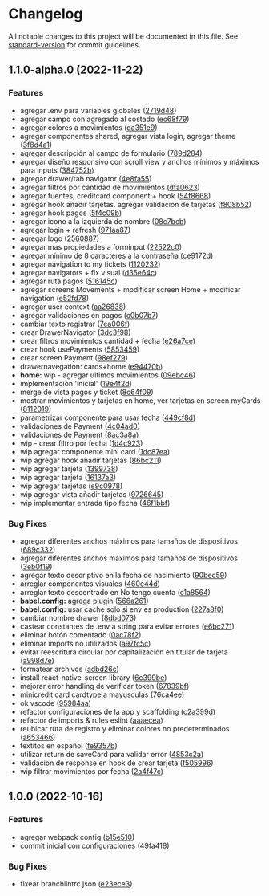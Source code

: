 # Changelog

All notable changes to this project will be documented in this file. See [standard-version](https://github.com/conventional-changelog/standard-version) for commit guidelines.

## 1.1.0-alpha.0 (2022-11-22)

### Features

- agregar .env para variables globales ([2719d48](https://github.com/davslabs/e-wallet-mobile/commit/2719d48582ccefe11ab3fa051b4fc1280960819f))
- agregar campo con agregado al costado ([ec68f79](https://github.com/davslabs/e-wallet-mobile/commit/ec68f7944da2dc8dc41a8e5a60061d128f466bcc))
- agregar colores a movimientos ([da351e9](https://github.com/davslabs/e-wallet-mobile/commit/da351e9634397cc8e1c35235b349cf52972a0801))
- agregar componentes shared, agregar vista login, agregar theme ([3f8d4a1](https://github.com/davslabs/e-wallet-mobile/commit/3f8d4a1b57aceea3e70e9a4d357a497056bfe647))
- agregar descripción al campo de formulario ([789d284](https://github.com/davslabs/e-wallet-mobile/commit/789d284374fc12f52ce779d3e09009a948e24aca))
- agregar diseño responsivo con scroll view y anchos mínimos y máximos para inputs ([384752b](https://github.com/davslabs/e-wallet-mobile/commit/384752b06f09bbfbeeeae9e20fb0f8fb23841c44))
- agregar drawer/tab navigator ([4e8fa55](https://github.com/davslabs/e-wallet-mobile/commit/4e8fa55893da98c4bb95dcb5664fa0dc0a2a589c))
- agregar filtros por cantidad de movimientos ([dfa0623](https://github.com/davslabs/e-wallet-mobile/commit/dfa062340de29c8edf93d3ce0ac311090dddabfe))
- agregar fuentes, creditcard component + hook ([54f8668](https://github.com/davslabs/e-wallet-mobile/commit/54f866848a6ca67417d7e1f4edec92b95ed2a065))
- agregar hook añadir tarjetas. agregar validacion de tarjetas ([f808b52](https://github.com/davslabs/e-wallet-mobile/commit/f808b526c3a5d6048b19992ddc546a13ea9b150b))
- agregar hook pagos ([5f4c09b](https://github.com/davslabs/e-wallet-mobile/commit/5f4c09b156576717b63a6cf042434e56fe78388f))
- agregar icono a la izquierda de nombre ([08c7bcb](https://github.com/davslabs/e-wallet-mobile/commit/08c7bcb9d7083b589874576d62bc41e3a4bf1808))
- agregar login + refresh ([971aa87](https://github.com/davslabs/e-wallet-mobile/commit/971aa87c53197a71a15d96026df2d48928a71490))
- agregar logo ([2560887](https://github.com/davslabs/e-wallet-mobile/commit/2560887895e18753711f702414f6ff1300b6d999))
- agregar mas propiedades a forminput ([22522c0](https://github.com/davslabs/e-wallet-mobile/commit/22522c0625d3863e41131da7c8ca1838fda07355))
- agregar mínimo de 8 caracteres a la contraseña ([ce9172d](https://github.com/davslabs/e-wallet-mobile/commit/ce9172de9df22ef1e1db7f5bef67473c499a2b33))
- agregar navigation to my tickets ([1120232](https://github.com/davslabs/e-wallet-mobile/commit/1120232522cb5b5d4169d6b30ec5b3f054b1e1d1))
- agregar navigators + fix visual ([d35e64c](https://github.com/davslabs/e-wallet-mobile/commit/d35e64c52d45c9be619a8b38265516df5e3bcca6))
- agregar ruta pagos ([516145c](https://github.com/davslabs/e-wallet-mobile/commit/516145cfe846e72788a35c1bae451322ee09e60f))
- agregar screens Movements + modificar screen Home + modificar navigation ([e52fd78](https://github.com/davslabs/e-wallet-mobile/commit/e52fd78945645f2bc2a017119422b9916046eb69))
- agregar user context ([aa26838](https://github.com/davslabs/e-wallet-mobile/commit/aa2683829b1cc7c12ba9b12486a0b9d6bde69533))
- agregar validaciones en pagos ([c0b07b7](https://github.com/davslabs/e-wallet-mobile/commit/c0b07b7e3f7a83c29aa3a29e64e30b737701b4ca))
- cambiar texto registrar ([7ea006f](https://github.com/davslabs/e-wallet-mobile/commit/7ea006fa2745f18557c15d86c31a4089ab416f0b))
- crear DrawerNavigator ([3dc3f98](https://github.com/davslabs/e-wallet-mobile/commit/3dc3f98ed6a0c9584d2225bf81a9390d85008198))
- crear filtros movimientos cantidad + fecha ([e26a7ce](https://github.com/davslabs/e-wallet-mobile/commit/e26a7ce013b0804b561bb7262912d383d7234a81))
- crear hook usePayments ([5853459](https://github.com/davslabs/e-wallet-mobile/commit/5853459fd4121fd462523b02f3f99c6e57d0a615))
- crear screen Payment ([98ef279](https://github.com/davslabs/e-wallet-mobile/commit/98ef279d15cb5619edc312fe4b2a90623dc8d061))
- drawernavegation: cards+home ([e94470b](https://github.com/davslabs/e-wallet-mobile/commit/e94470babdab0354af2d46622c70ea85e5bab433))
- **home:** wip - agregar ultimos movimientos ([09ebc46](https://github.com/davslabs/e-wallet-mobile/commit/09ebc46d17fccdfde0220b53255edd6af6adf5e5))
- implementación 'inicial' ([19e4f2d](https://github.com/davslabs/e-wallet-mobile/commit/19e4f2dd7294c538a814d215998875e3e21d9a8d))
- merge de vista pagos y ticket ([8c64f09](https://github.com/davslabs/e-wallet-mobile/commit/8c64f09b2e38825b2d81ae06b66df8b42da07eba))
- mostrar movimientos y tarjetas en home, ver tarjetas en screen myCards ([8112019](https://github.com/davslabs/e-wallet-mobile/commit/811201923cd8c54bd1e6964d7b477cb4ca8d943a))
- parametrizar componente para usar fecha ([449cf8d](https://github.com/davslabs/e-wallet-mobile/commit/449cf8d276c160876354f08def63589e97d795f4))
- validaciones de Payment ([4c04ad0](https://github.com/davslabs/e-wallet-mobile/commit/4c04ad029151eff2c472d3f0d8cf2dcd7dde9858))
- validaciones de Payment ([8ac3a8a](https://github.com/davslabs/e-wallet-mobile/commit/8ac3a8a5ce68852ed3245a729fbfd02c9409e595))
- wip - crear filtro por fecha ([1d4c923](https://github.com/davslabs/e-wallet-mobile/commit/1d4c923632da15ccc7d3cdc5798d1f4d8e8a313a))
- wip agregar componente mini card ([1dc87ea](https://github.com/davslabs/e-wallet-mobile/commit/1dc87ea2c7b625bc08996777adb3db1b3950b968))
- wip agregar hook añadir tarjetas ([86bc211](https://github.com/davslabs/e-wallet-mobile/commit/86bc211271360ae324c9d921b5e994a8818a0687))
- wip agregar tarjeta ([1399738](https://github.com/davslabs/e-wallet-mobile/commit/1399738c2c28fc38d9a22110fb9279659a9b7001))
- wip agregar tarjeta ([16137a3](https://github.com/davslabs/e-wallet-mobile/commit/16137a318032df9a3f4d3776c1e60480e0471c58))
- wip agregar tarjetas ([e9c0978](https://github.com/davslabs/e-wallet-mobile/commit/e9c0978d4ec74aa2369ce6e647f0ce67ba31a663))
- wip agregar vista añadir tarjetas ([9726645](https://github.com/davslabs/e-wallet-mobile/commit/972664577e42e9401272d8a3e2185cfc051d04ec))
- wip implementar entrada tipo fecha ([46f1bbf](https://github.com/davslabs/e-wallet-mobile/commit/46f1bbf1a7251828265fcec328ef926fc27d8db0))

### Bug Fixes

- agregar diferentes anchos máximos para tamaños de dispositivos ([689c332](https://github.com/davslabs/e-wallet-mobile/commit/689c332a8915f6f84fb28413ea2e56ff004cbf03))
- agregar diferentes anchos máximos para tamaños de dispositivos ([3eb0f19](https://github.com/davslabs/e-wallet-mobile/commit/3eb0f191e0536f8e1b8c434a31f7fa5bcad0d436))
- agregar texto descriptivo en la fecha de nacimiento ([90bec59](https://github.com/davslabs/e-wallet-mobile/commit/90bec59ef6e1916735e999a58dc3d09d4baba2da))
- arreglar componentes visuales ([460e44d](https://github.com/davslabs/e-wallet-mobile/commit/460e44dd0ea9b4434d6a2f0d4b208697e61936ab))
- arreglar texto descentrado en No tengo cuenta ([c1a8564](https://github.com/davslabs/e-wallet-mobile/commit/c1a85645a814642514c5a8c278eb660d2d65cc86))
- **babel.config:** agrega plugin ([566a261](https://github.com/davslabs/e-wallet-mobile/commit/566a261def95b62d4a9edfb6aa5c919bea40f003))
- **babel.config:** usar cache solo si env es production ([227a8f0](https://github.com/davslabs/e-wallet-mobile/commit/227a8f0e12ca5d6b35067ef21b55edb638527444))
- cambiar nombre drawer ([8dbd073](https://github.com/davslabs/e-wallet-mobile/commit/8dbd0733835ae6d3aad6274fc272a7da83d94028))
- castear constantes de .env a string para evitar errores ([e6bc271](https://github.com/davslabs/e-wallet-mobile/commit/e6bc271efc3d68bb67616337e8e932142659d96d))
- eliminar botón comentado ([0ac78f2](https://github.com/davslabs/e-wallet-mobile/commit/0ac78f2b1918c68966ad297d92284242365e92e5))
- eliminar imports no utilizados ([a97fc5c](https://github.com/davslabs/e-wallet-mobile/commit/a97fc5c7fbf402e04c7bada951fefc77a53f530f))
- evitar reescritura circular por capitalización en titular de tarjeta ([a998d7e](https://github.com/davslabs/e-wallet-mobile/commit/a998d7ef3375c10882155219b0e396cdd0ebaa05))
- formatear archivos ([adbd26c](https://github.com/davslabs/e-wallet-mobile/commit/adbd26c2427abf607475a89aa05f6b080c7606b8))
- install react-native-screen library ([6c399be](https://github.com/davslabs/e-wallet-mobile/commit/6c399bea04c6c79c8c2eb4316a6c35571eb2d5ea))
- mejorar error handling de verificar token ([67839bf](https://github.com/davslabs/e-wallet-mobile/commit/67839bf70f24e68ba4d6ec89c5f89c70e41b0cf1))
- minicredit card cardtype a mayusculas ([76ca4ee](https://github.com/davslabs/e-wallet-mobile/commit/76ca4ee2b05db520e0843159d027caae369979aa))
- ok vscode ([95984aa](https://github.com/davslabs/e-wallet-mobile/commit/95984aa3089a2c70aae17fb0471387c9d54ec0a6))
- refactor configuraciones de la app y scaffolding ([c2a399d](https://github.com/davslabs/e-wallet-mobile/commit/c2a399d7f54ba66615950bcab72d3d2c62536ef8))
- refactor de imports & rules eslint ([aaaecea](https://github.com/davslabs/e-wallet-mobile/commit/aaaecea0c9f5023040434c6250d3fb0aaea197a4))
- reubicar ruta de registro y eliminar colores no predeterminados ([a653466](https://github.com/davslabs/e-wallet-mobile/commit/a653466b375ab4c0150437fc2d896a03f0e067dd))
- textitos en español ([fe9357b](https://github.com/davslabs/e-wallet-mobile/commit/fe9357b7a25d5d8f99cc5a0fc1ff16377408b535))
- utilizar return de saveCard para validar error ([4853c2a](https://github.com/davslabs/e-wallet-mobile/commit/4853c2a2288939eefac1863eaa3189b26763c071))
- validacion de response en hook de crear tarjeta ([f505996](https://github.com/davslabs/e-wallet-mobile/commit/f505996a201013feb22b3590ebd9163ffce656cd))
- wip filtrar movimientos por fecha ([2a4f47c](https://github.com/davslabs/e-wallet-mobile/commit/2a4f47c3afc7d17a3feb5369f81b04f7dfe54f62))

## 1.0.0 (2022-10-16)

### Features

- agregar webpack config ([b15e510](https://github.com/davslabs/react-native-template-typescript/commit/b15e5102a9f98fde91913c5f63182d59f2ed522e))
- commit inicial con configuraciones ([49fa418](https://github.com/davslabs/react-native-template-typescript/commit/49fa4181ca21ed77bdb6550759bd9c17365dc7d2))

### Bug Fixes

- fixear branchlintrc.json ([e23ece3](https://github.com/davslabs/react-native-template-typescript/commit/e23ece32da5df0b21509f654bbad753459f44d77))
